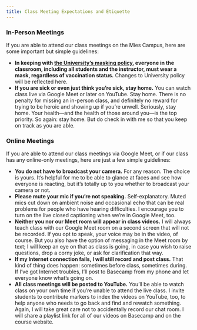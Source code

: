 ```yaml
---
title: Class Meeting Expectations and Etiquette
---
```


<section class="campus" markdown="1">
<h3>In-Person Meetings</h3>
If you are able to attend our class meetings on the Mies Campus, here are some important but
simple guidelines:

* **In keeping with [the University’s masking policy](https://www.iit.edu/reopening), everyone in
  the classroom, including all students and the instructor, must wear a mask, regardless of
  vaccination status.** Changes to University policy will be reflected here.
* **If you are sick or even just think you’re sick, stay home.** You can watch class live via Google
  Meet or later on YouTube. Stay home. There is no penalty for missing an in-person class, and
  definitely no reward for trying to be heroic and showing up if you’re unwell. Seriously, stay
  home. Your health—and the health of those around you—is the top priority. So again: stay home. But
  do check in with me so that you keep on track as you are able.

</section>

<section class="online" markdown="1">
<h3>Online Meetings</h3>
If you are able to attend our class meetings via Google Meet, or if our class has any online-only
meetings, here are just a few simple guidelines:

* **You do not have to broadcast your camera.** For any reason. The choice is yours. It’s helpful
  for me to be able to glance at faces and see how everyone is reacting, but it’s totally up to you
  whether to broadcast your camera or not.
* **Please mute your mic if you’re not speaking.** Self-explanatory. Muted mics cut down on ambient
  noise and occasional echo that can be real problems for people who have hearing difficulties. I
  encourage you to turn on the live closed captioning when we’re in Google Meet, too.
* **Neither you nor our Meet room will appear in class videos.** I will always teach class with our
  Google Meet room on a second screen that will not be recorded. If you opt to speak, your voice
  may be in the video, of course. But you also have the option of messaging in the Meet room by
  text; I will keep an eye on that as class is going, in case you wish to raise questions, drop a
  corny joke, or ask for clarification that way.
* **If my Internet connection fails, I will still record and post class.** That kind of thing does
  happen: sometimes before class, sometimes during. If I’ve got Internet troubles, I’ll post to
  Basecamp from my phone and let everyone know what’s going on.
* **All class meetings will be posted to YouTube.** You’ll be able to watch class on your own time
  if you’re unable to attend the live class. I invite students to contribute markers to index the
  videos on YouTube, too, to help anyone who needs to go back and find and rewatch something. Again,
  I will take great care not to accidentally record our chat room. I will share a playlist link for
  all of our videos on Basecamp and on the course website.

</section>
